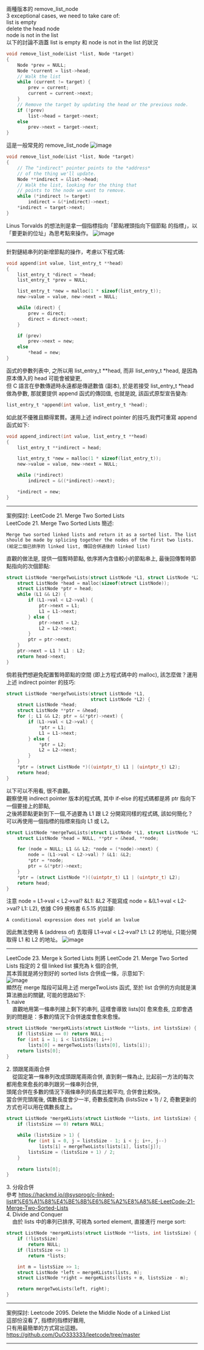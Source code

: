 兩種版本的 remove_list_node  
3 exceptional cases, we need to take care of:  
list is empty  
delete the head node  
node is not in the list  
以下的討論不涵蓋 list is empty 和 node is not in the list 的狀況
```c
void remove_list_node(List *list, Node *target)
{
    Node *prev = NULL;
    Node *current = list->head;
    // Walk the list
    while (current != target) {
        prev = current;
        current = current->next;
    }
    // Remove the target by updating the head or the previous node.
    if (!prev)
        list->head = target->next;
    else
        prev->next = target->next;
}
```
這是一般常見的 remove_list_node
![image](https://github.com/OuO333333/jserv-linux-kernel-internals-study/assets/37506309/6e6cb375-8932-4598-b3d9-0fa9d8cc5a54)
```c
void remove_list_node(List *list, Node *target)
{
    // The "indirect" pointer points to the *address*
    // of the thing we'll update.
    Node **indirect = &list->head;
    // Walk the list, looking for the thing that 
    // points to the node we want to remove.
    while (*indirect != target)
        indirect = &(*indirect)->next;
    *indirect = target->next;
}
```
Linus Torvalds 的想法則是拿一個指標指向「節點裡頭指向下個節點 的指標」，以「要更新的位址」為思考點來操作。
![image](https://github.com/OuO333333/jserv-linux-kernel-internals-study/assets/37506309/4d336e7a-3bae-41bd-9f97-9b764fa9182c)
  
-------------------------------------------------------------  
  
針對鏈結串列的新增節點的操作，考慮以下程式碼:
```c
void append(int value, list_entry_t **head)
{
    list_entry_t *direct = *head;
    list_entry_t *prev = NULL;

    list_entry_t *new = malloc(1 * sizeof(list_entry_t));
    new->value = value, new->next = NULL;

    while (direct) {
        prev = direct;           
        direct = direct->next;
    }

    if (prev)
        prev->next = new;
    else
        *head = new;
}
```
函式的參數列表中, 之所以用 list_entry_t **head, 而非 list_entry_t *head, 是因為原本傳入的 head 可能會被變更,  
但 C 語言在參數傳遞時永遠都是傳遞數值 (副本), 於是若接受 list_entry_t *head 做為參數, 那就要提供 append 函式的傳回值, 也就是說, 該函式原型宣告變為:
```c
list_entry_t *append(int value, list_entry_t *head);
```
如此就不優雅且顯得累贅。運用上述 indirect pointer 的技巧,我們可重寫 append 函式如下:
```c
void append_indirect(int value, list_entry_t **head)
{
    list_entry_t **indirect = head;

    list_entry_t *new = malloc(1 * sizeof(list_entry_t));
    new->value = value, new->next = NULL;

    while (*indirect)
        indirect = &((*indirect)->next);

    *indirect = new;
}
```
  
-------------------------------------------------------------  

案例探討: LeetCode 21. Merge Two Sorted Lists  
LeetCode 21. Merge Two Sorted Lists 簡述:  
```
Merge two sorted linked lists and return it as a sorted list. The list should be made by splicing together the nodes of the first two lists.
(給定二個已排序的 linked list, 傳回合併過後的 linked list)
```
直觀的做法是, 提供一個暫時節點, 依序將內含值較小的節點串上, 最後回傳暫時節點指向的次個節點:
```c
struct ListNode *mergeTwoLists(struct ListNode *L1, struct ListNode *L2) {
    struct ListNode *head = malloc(sizeof(struct ListNode));
    struct ListNode *ptr = head;
    while (L1 && L2) {
        if (L1->val < L2->val) {
            ptr->next = L1;
            L1 = L1->next;
        } else {
            ptr->next = L2;
            L2 = L2->next;
        }
        ptr = ptr->next;
    }
    ptr->next = L1 ? L1 : L2;
    return head->next;
}
```
倘若我們想避免配置暫時節點的空間 (即上方程式碼中的 malloc), 該怎麼做？運用上述 indirect pointer 的技巧:
```c
struct ListNode *mergeTwoLists(struct ListNode *L1,
                               struct ListNode *L2) { 
    struct ListNode *head;
    struct ListNode **ptr = &head;
    for (; L1 && L2; ptr = &(*ptr)->next) {
        if (L1->val < L2->val) {
            *ptr = L1;
            L1 = L1->next;
        } else {
            *ptr = L2;
            L2 = L2->next;
        }
    }
    *ptr = (struct ListNode *)((uintptr_t) L1 | (uintptr_t) L2);
    return head;
}
```
以下可以不用看, 很不直觀。  
觀察使用 indirect pointer 版本的程式碼, 其中 if-else 的程式碼都是將 ptr 指向下一個要接上的節點,  
之後將節點更新到下一個,不過要為 L1 跟 L2 分開寫同樣的程式碼, 該如何簡化？可以再使用一個指標的指標來指向 L1 或 L2。
```c
struct ListNode *mergeTwoLists(struct ListNode *L1, struct ListNode *L2) {
    struct ListNode *head = NULL, **ptr = &head, **node;

    for (node = NULL; L1 && L2; *node = (*node)->next) {
        node = (L1->val < L2->val) ? &L1: &L2;
        *ptr = *node;
        ptr = &(*ptr)->next;
    }
    *ptr = (struct ListNode *)((uintptr_t) L1 | (uintptr_t) L2);
    return head;
}
```
注意 node = L1->val < L2->val? &L1: &L2 不能寫成 node = &(L1->val < L2->val? L1: L2), 依據 C99 規格書 6.5.15 的註腳:
```
A conditional expression does not yield an lvalue
```
因此無法使用 & (address of) 去取得 L1->val < L2->val? L1: L2 的地址, 只能分開取得 L1 和 L2 的地址。
![image](https://github.com/OuO333333/jserv-linux-kernel-internals-study/assets/37506309/6797cc65-c37e-4bc3-af0b-7b0232b2dc14)
  
-------------------------------------------------------------  
  
LeetCode 23. Merge k Sorted Lists 則將 LeetCode 21. Merge Two Sorted Lists 指定的 2 個 linked list 擴充為 k 個的合併,  
其本質就是將分割好的 sorted lists 合併成一條，示意如下:  
![image](https://github.com/OuO333333/jserv-linux-kernel-internals-study/assets/37506309/69dbf149-caea-4638-bc2b-6872046ffcbc)  
顯然在 merge 階段可延用上述 mergeTwoLists 函式, 至於 list 合併的方向就是演算法勝出的關鍵, 可能的思路如下:  
1\. naive  
&nbsp;&nbsp;&nbsp;&nbsp;直觀地用第一條串列接上剩下的串列, 這樣會導致 lists[0] 愈來愈長, 立即會遇到的問題是：多數的情況下合併速度會愈來愈慢。
```c
struct ListNode *mergeKLists(struct ListNode **lists, int listsSize) {
    if (listsSize == 0) return NULL;
    for (int i = 1; i < listsSize; i++)
        lists[0] = mergeTwoLists(lists[0], lists[i]);
    return lists[0];
}
```
2\. 頭跟尾兩兩合併  
&nbsp;&nbsp;&nbsp;&nbsp;從固定第一條串列改成頭跟尾兩兩合併, 直到剩一條為止, 比起前一方法的每次都用愈來愈長的串列跟另一條串列合併,  
頭尾合併在多數的情況下兩條串列的長度比較平均, 合併會比較快。  
當合併完頭尾後, 偶數長度會少一半, 奇數長度則為 (listsSize + 1) / 2, 奇數更新的方式也可以用在偶數長度上。
```c
struct ListNode *mergeKLists(struct ListNode **lists, int listsSize) {
    if (listsSize == 0) return NULL;
    
    while (listsSize > 1) {
        for (int i = 0, j = listsSize - 1; i < j; i++, j--)
            lists[i] = mergeTwoLists(lists[i], lists[j]);
        listsSize = (listsSize + 1) / 2;
    }
    
    return lists[0];
}
```
3\. 分段合併  
參考 https://hackmd.io/@sysprog/c-linked-list#%E6%A1%88%E4%BE%8B%E6%8E%A2%E8%A8%8E-LeetCode-21-Merge-Two-Sorted-Lists  
4\. Divide and Conquer  
&nbsp;&nbsp;&nbsp;&nbsp;由於 lists 中的串列已排序, 可視為 sorted element, 直接進行 merge sort:
```c
struct ListNode *mergeKLists(struct ListNode **lists, int listsSize) {
    if (!listsSize)
        return NULL;
    if (listsSize <= 1)
        return *lists;

    int m = listsSize >> 1;
    struct ListNode *left = mergeKLists(lists, m);
    struct ListNode *right = mergeKLists(lists + m, listsSize - m);

    return mergeTwoLists(left, right);
}
```
  
-------------------------------------------------------------  

案例探討: Leetcode 2095. Delete the Middle Node of a Linked List  
這部份沒看了, 指標的指標好難用,  
只有用最簡單的方式寫出這題。  
https://github.com/OuO333333/leetcode/tree/master  
  
-------------------------------------------------------------  

